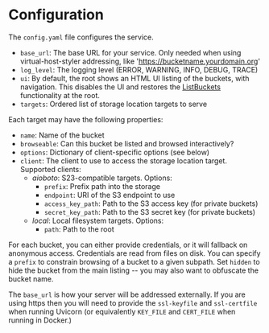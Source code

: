 # Configuration

The `config.yaml` file configures the service. 

* `base_url`: The base URL for your service. Only needed when using virtual-host-styler addressing, like 'https://bucketname.yourdomain.org'
* `log_level`: The logging level (ERROR, WARNING, INFO, DEBUG, TRACE)
* `ui`: By default, the root shows an HTML UI listing of the buckets, with navigation. This disables the UI and restores the [ListBuckets](https://docs.aws.amazon.com/AmazonS3/latest/API/API_ListBuckets.html) functionality at the root.
* `targets`: Ordered list of storage location targets to serve

Each target may have the following properties:

* `name`: Name of the bucket 
* `browseable`: Can this bucket be listed and browsed interactively?
* `options`: Dictionary of client-specific options (see below)
* `client`: The client to use to access the storage location target. Supported clients:
    * *aioboto*: S23-compatible targets. Options:
        * `prefix`: Prefix path into the storage 
        * `endpoint`: URI of the S3 endpoint to use
        * `access_key_path`: Path to the S3 access key (for private buckets)
        * `secret_key_path`: Path to the S3 secret key (for private buckets)
    * *local*: Local filesystem targets. Options:
        * `path`: Path to the root 

For each bucket, you can either provide credentials, or it will fallback on anonymous access. Credentials are read from files on disk. You can specify a `prefix` to constrain browsing of a bucket to a given subpath. Set `hidden` to hide the bucket from the main listing -- you may also want to obfuscate the bucket name.

The `base_url` is how your server will be addressed externally. If you are using https then you will need to provide the `ssl-keyfile` and `ssl-certfile` when running Uvicorn (or equivalently `KEY_FILE` and `CERT_FILE` when running in Docker.)